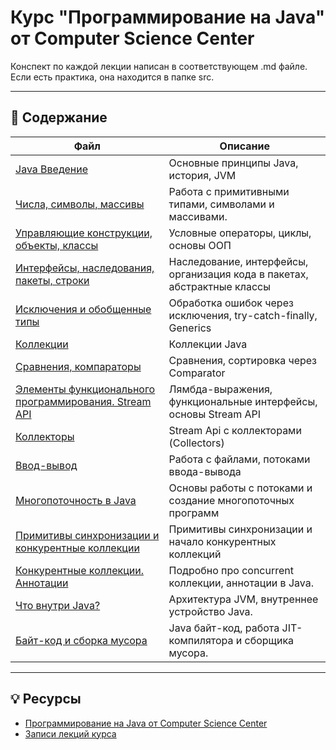 # Курс "Программирование на Java" от Computer Science Center


Конспект по каждой лекции написан в соответствующем .md файле. Если есть практика, она находится в папке src.

---

## 📂 Содержание

| Файл                                                                   | Описание                                                                 |
|------------------------------------------------------------------------|--------------------------------------------------------------------------|
| [Java Введение](./01_lecture/)                                         | Основные принципы Java, история, JVM                                     |
| [Числа, символы, массивы](./02_lecture/)                               | Работа с примитивными типами, символами и массивами.                     |
| [Управляющие конструкции, объекты, классы](./03_lecture/)              | Условные операторы, циклы, основы ООП                                    |
| [Интерфейсы, наследования, пакеты, строки](./04_lecture/)              | Наследование, интерфейсы, организация кода в пакетах, абстрактные классы |
| [Исключения и обобщенные типы](./05_lecture/)                          | Обработка ошибок через исключения, try-catch-finally, Generics           |
| [Коллекции](./06_lecture/)                                             | Коллекции Java                                                           |
| [Сравнения, компараторы](./07_lecture/)                                | Сравнения, сортировка через Comparator                                   |
| [Элементы функционального программирования. Stream API](./08_lecture/) | Лямбда-выражения, функциональные интерфейсы, основы Stream API           |
| [Коллекторы](./09_lecture/)                                            | Stream Api с коллекторами (Collectors)                                   |
| [Ввод-вывод](./10_lecture/)                                            | Работа с файлами, потоками ввода-вывода                                  |
| [Многопоточность в Java](./11_lecture/)                                | Основы работы с потоками и создание многопоточных программ               |
| [Примитивы синхронизации и конкурентные коллекции](./12_lecture/)      | Примитивы синхронизации и начало конкурентных коллекций                  |
| [Конкурентные коллекции. Аннотации](./13_lecture/)                     | Подробно про concurrent коллекции, аннотации в Java.                     |
| [Что внутри Java?](./14_lecture/)                                      | Архитектура JVM, внутреннее устройство Java.                             |
| [Байт-код и сборка мусора](./15_lecture/)                              | Java байт-код, работа JIT-компилятора и сборщика мусора.                 |


---

## 💡 Ресурсы

- [Программирование на Java от Computer Science Center](https://compscicenter.ru/courses/java/nsk/2022-spring/)
- [Записи лекций курса](https://www.youtube.com/playlist?list=PLlb7e2G7aSpTCB2OxGlezpgOXwq4xer7Z)
